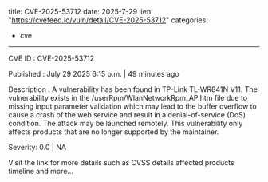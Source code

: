  
title: CVE-2025-53712
date: 2025-7-29
lien: "https://cvefeed.io/vuln/detail/CVE-2025-53712"
categories:
  - cve
---

CVE ID : CVE-2025-53712

Published :  July 29
2025
6:15 p.m. | 49 minutes ago

Description : A vulnerability has been found in TP-Link TL-WR841N V11. The vulnerability exists in the /userRpm/WlanNetworkRpm_AP.htm file due to missing input parameter validation
which may lead to the buffer overflow to cause a crash of the web service and result in a denial-of-service (DoS) condition. The attack may be launched remotely. This vulnerability only affects products that are no longer supported by the maintainer.

Severity: 0.0 | NA

Visit the link for more details
such as CVSS details
affected products
timeline
and more...
